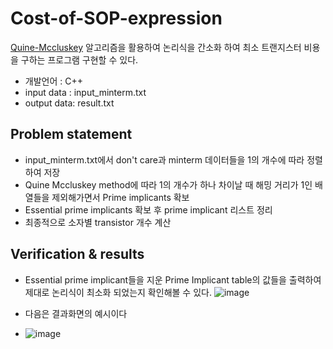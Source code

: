# Cost-of-SOP-expression
[Quine-Mccluskey](https://ko.wikipedia.org/wiki/%EC%BD%B0%EC%9D%B8-%EB%A7%A4%ED%81%B4%EB%9F%AC%EC%8A%A4%ED%82%A4_%EC%95%8C%EA%B3%A0%EB%A6%AC%EC%A6%98) 알고리즘을 활용하여 논리식을 간소화 하여 최소 트랜지스터 비용을 구하는 프로그램 구현할 수 있다.
* 개발언어 : C++
* input data : input_minterm.txt
* output data: result.txt

## Problem statement
* input_minterm.txt에서 don't care과 minterm 데이터들을 1의 개수에 따라 정렬하여 저장
* Quine Mccluskey method에 따라 1의 개수가 하나 차이날 때 해밍 거리가 1인 배열들을 제외해가면서 Prime implicants 확보
* Essential prime implicants 확보 후 prime implicant 리스트 정리
* 최종적으로 소자별 transistor 개수 계산

## Verification & results
* Essential prime implicant들을 지운 Prime Implicant table의 값들을 출력하여 제대로 논리식이 최소화 되었는지 확인해볼 수 있다. 
![image](https://user-images.githubusercontent.com/67624104/118232773-03804c80-b4cc-11eb-8d75-f4eb9d69424f.png)





* 다음은 결과화면의 예시이다
* ![image](https://user-images.githubusercontent.com/67624104/118232844-1dba2a80-b4cc-11eb-9abf-30f4d274fb8f.png)






